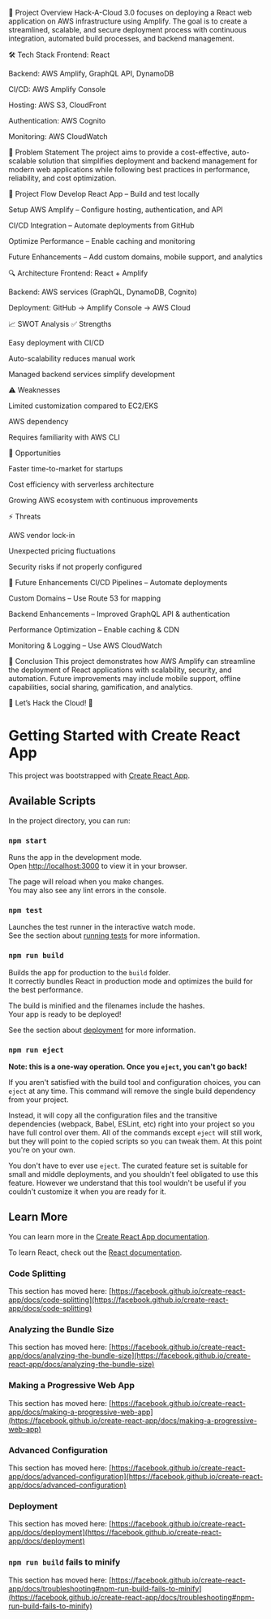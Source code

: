 📌 Project Overview
Hack-A-Cloud 3.0 focuses on deploying a React web application on AWS infrastructure using Amplify. The goal is to create a streamlined, scalable, and secure deployment process with continuous integration, automated build processes, and backend management.

🛠 Tech Stack
Frontend: React

Backend: AWS Amplify, GraphQL API, DynamoDB

CI/CD: AWS Amplify Console

Hosting: AWS S3, CloudFront

Authentication: AWS Cognito

Monitoring: AWS CloudWatch

📌 Problem Statement
The project aims to provide a cost-effective, auto-scalable solution that simplifies deployment and backend management for modern web applications while following best practices in performance, reliability, and cost optimization.

🔄 Project Flow
Develop React App – Build and test locally

Setup AWS Amplify – Configure hosting, authentication, and API

CI/CD Integration – Automate deployments from GitHub

Optimize Performance – Enable caching and monitoring

Future Enhancements – Add custom domains, mobile support, and analytics

🔍 Architecture
Frontend: React + Amplify

Backend: AWS services (GraphQL, DynamoDB, Cognito)

Deployment: GitHub → Amplify Console → AWS Cloud

📈 SWOT Analysis
✅ Strengths

Easy deployment with CI/CD

Auto-scalability reduces manual work

Managed backend services simplify development

⚠ Weaknesses

Limited customization compared to EC2/EKS

AWS dependency

Requires familiarity with AWS CLI

🚀 Opportunities

Faster time-to-market for startups

Cost efficiency with serverless architecture

Growing AWS ecosystem with continuous improvements

⚡ Threats

AWS vendor lock-in

Unexpected pricing fluctuations

Security risks if not properly configured

🚀 Future Enhancements
CI/CD Pipelines – Automate deployments

Custom Domains – Use Route 53 for mapping

Backend Enhancements – Improved GraphQL API & authentication

Performance Optimization – Enable caching & CDN

Monitoring & Logging – Use AWS CloudWatch

🎯 Conclusion
This project demonstrates how AWS Amplify can streamline the deployment of React applications with scalability, security, and automation. Future improvements may include mobile support, offline capabilities, social sharing, gamification, and analytics.

📌 Let’s Hack the Cloud! 🚀

# Getting Started with Create React App

This project was bootstrapped with [Create React App](https://github.com/facebook/create-react-app).

## Available Scripts

In the project directory, you can run:

### `npm start`

Runs the app in the development mode.\
Open [http://localhost:3000](http://localhost:3000) to view it in your browser.

The page will reload when you make changes.\
You may also see any lint errors in the console.

### `npm test`

Launches the test runner in the interactive watch mode.\
See the section about [running tests](https://facebook.github.io/create-react-app/docs/running-tests) for more information.

### `npm run build`

Builds the app for production to the `build` folder.\
It correctly bundles React in production mode and optimizes the build for the best performance.

The build is minified and the filenames include the hashes.\
Your app is ready to be deployed!

See the section about [deployment](https://facebook.github.io/create-react-app/docs/deployment) for more information.

### `npm run eject`

**Note: this is a one-way operation. Once you `eject`, you can't go back!**

If you aren't satisfied with the build tool and configuration choices, you can `eject` at any time. This command will remove the single build dependency from your project.

Instead, it will copy all the configuration files and the transitive dependencies (webpack, Babel, ESLint, etc) right into your project so you have full control over them. All of the commands except `eject` will still work, but they will point to the copied scripts so you can tweak them. At this point you're on your own.

You don't have to ever use `eject`. The curated feature set is suitable for small and middle deployments, and you shouldn't feel obligated to use this feature. However we understand that this tool wouldn't be useful if you couldn't customize it when you are ready for it.

## Learn More

You can learn more in the [Create React App documentation](https://facebook.github.io/create-react-app/docs/getting-started).

To learn React, check out the [React documentation](https://reactjs.org/).

### Code Splitting

This section has moved here: [https://facebook.github.io/create-react-app/docs/code-splitting](https://facebook.github.io/create-react-app/docs/code-splitting)

### Analyzing the Bundle Size

This section has moved here: [https://facebook.github.io/create-react-app/docs/analyzing-the-bundle-size](https://facebook.github.io/create-react-app/docs/analyzing-the-bundle-size)

### Making a Progressive Web App

This section has moved here: [https://facebook.github.io/create-react-app/docs/making-a-progressive-web-app](https://facebook.github.io/create-react-app/docs/making-a-progressive-web-app)

### Advanced Configuration

This section has moved here: [https://facebook.github.io/create-react-app/docs/advanced-configuration](https://facebook.github.io/create-react-app/docs/advanced-configuration)

### Deployment

This section has moved here: [https://facebook.github.io/create-react-app/docs/deployment](https://facebook.github.io/create-react-app/docs/deployment)

### `npm run build` fails to minify

This section has moved here: [https://facebook.github.io/create-react-app/docs/troubleshooting#npm-run-build-fails-to-minify](https://facebook.github.io/create-react-app/docs/troubleshooting#npm-run-build-fails-to-minify)
